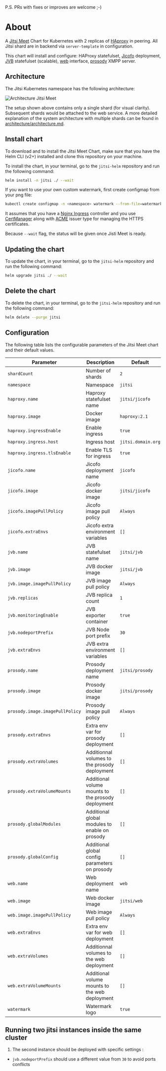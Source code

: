 P.S. PRs with fixes or improves are welcome ;-)

# About
A [Jitsi Meet](https://jitsi.org/jitsi-meet/) Chart for Kubernetes with 2 replicas of  [HAproxy](https://github.com/haproxytech/haproxy-docker-debian/tree/master/2.1) in peering. All Jitsi shard are in backend via `server-template` in configuration.

This chart will install and configure: HAProxy statefulset, [Jicofo](https://github.com/jitsi/jicofo) deployment, [JVB](https://github.com/jitsi/jitsi-videobridge) statefulset (scalable), [web](https://hub.docker.com/r/jitsi/web/) interface, [prosody](https://hub.docker.com/r/jitsi/prosody/) XMPP server.

## Architecture

The Jitsi Kubernetes namespace has the following architecture:

![Architecture Jitsi Meet](architecture/jitsi_meet_one_shard.png)

The setup shown above contains only a single shard (for visual clarity). Subsequent shards would be attached to the web
service. A more detailed explanation of the system architecture with multiple shards can be found in [architecture/architecture.md](architecture/architecture.md).

## Install chart
To download and to install the Jitsi Meet Chart, make sure that you have the Helm CLI (v2+) installed and clone this repository on your machine.


To install the chart, in your terminal, go to the `jitsi-helm` repository and run the following command:

```bash
helm install -n jitsi ./ --wait
```

If you want to use your own custom watermark, first create configmap from your png file:

```bash
kubectl create configmap -n <namespace> watermark --from-file=watermark.png
```


It assumes that you have a [Nginx Ingress](https://docs.nginx.com/nginx-ingress-controller/overview/) controller and you use [CertManager](https://cert-manager.io/docs/installation/kubernetes/) along with [ACME](https://cert-manager.io/docs/configuration/acme/) issuer type for managing the HTTPS certificates.

Because `--wait` flag, the status will be given once Jisti Meet is ready.

## Updating the chart
To update the chart, in your terminal, go to the `jitsi-helm` repository and run the following command:

```bash
helm upgrade jitsi ./ --wait
```

## Delete the chart
To delete the chart, in your terminal, go to the `jitsi-helm` repository and run the following command:

```bash
helm delete --purge jitsi
```


## Configuration

The following table lists the configurable parameters of the Jitsi Meet chart and their default values.

| Parameter                          | Description                                             | Default           |
|------------------------------------|---------------------------------------------------------|-------------------|
| `shardCount`                       | Number of shards                                        | `2`               |
| `namespace`                        | Namespace                                               | `jitsi`           |
| `haproxy.name`                     | Haproxy statefulset name                                | `jitsi/jicofo`    |
| `haproxy.image`                    | Docker image                                            | `haproxy:2.1`     |
| `haproxy.ingressEnable`            | Enable ingress                                          | `true`            |
| `haproxy.ingress.host`             | Ingress host                                            | `jitsi.domain.org`|
| `haproxy.ingress.tlsEnable`        | Enable TLS for ingress                                  | `true`            |
| `jicofo.name`                      | Jicofo deployment name                                  | `jicofo`          |
| `jicofo.image`                     | Jicofo docker image                                     | `jitsi/jicofo`    |
| `jicofo.imagePullPolicy`           | Jicofo image pull policy                                | `Always`          |
| `jicofo.extraEnvs`                 | Jicofo extra environment variables                      | `[]`              |
| `jvb.name`                         | JVB statefulset name                                    | `jitsi/jvb`       |
| `jvb.image`                        | JVB docker image                                        | `jitsi/jvb`       |
| `jvb.image.imagePullPolicy`        | JVB image pull policy                                   | `Always`          |
| `jvb.replicas`                     | JVB replica count                                       | `1`               |
| `jvb.monitoringEnable`             | JVB exporter container                                  | `true`            |
| `jvb.nodeportPrefix`               | JVB Node port prefix                                    | `30`              |
| `jvb.extraEnvs`                    | JVB extra environment variables                         | `[]`              |
| `prosody.name`                     | Prosody deployment name                                 | `jitsi/prosody`   |
| `prosody.image`                    | Prosody docker image                                    | `jitsi/prosody`   |
| `prosody.image.imagePullPolicy`    | Prosody image pull policy                               | `Always`          |
| `prosody.extraEnvs`                | Extra env var for prosody deployment                    | `[]`              |
| `prosody.extraVolumes`             | Additionnal volumes to the prosody deployment           | `[]`              |
| `prosody.extraVolumeMounts`        | Additional volume mounts to the prosody deployment      | `[]`              |
| `prosody.globalModules`            | Additional global modules to enable on prosody          | `[]`              |
| `prosody.globalConfig`             | Additional global config parameters on prosody          | `[]`              |
| `web.name`                         | Web deployment name                                     | `web`             |
| `web.image`                        | Web docker image                                        | `jitsi/web`       |
| `web.image.imagePullPolicy`        | Web image pull policy                                   | `Always`          |
| `web.extraEnvs`                    | Extra env var for web deployment                        | `[]`              |
| `web.extraVolumes`                 | Additionnal volumes to the web deployment               | `[]`              |
| `web.extraVolumeMounts`            | Additional volume mounts to the web deployment          | `[]`              |
| `watermark`                        | Watermark logo                                          | `true`            |

## Running two jitsi instances inside the same cluster

1. The second instance should be deployed with specific settings :
  - `jvb.nodeportPrefix` should use a different value from `30` to avoid ports conflicts
